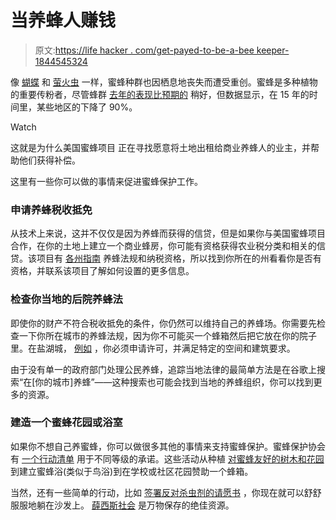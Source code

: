 # 当养蜂人赚钱

> 原文:[https://life hacker . com/get-payed-to-be-a-bee keeper-1844545324](https://lifehacker.com/get-paid-to-be-a-beekeeper-1844545324)

像 [蝴蝶](https://lifehacker.com/help-save-the-monarch-butterfly-1844531151) 和 [萤火虫](https://lifehacker.com/how-you-can-help-save-the-fireflies-1844469569) 一样，蜜蜂种群也因栖息地丧失而遭受重创。蜜蜂是多种植物的重要传粉者，尽管蜂群 [去年的表现比预期的](https://www.latimes.com/world-nation/story/2020-06-22/us-honeybees-are-doing-better-after-bad-year-survey-shows) 稍好，但数据显示，在 15 年的时间里，某些地区的[](https://abcnews.go.com/US/40-decline-honey-bee-population-winter-unsustainable-experts/story?id=64191609)下降了 90%。

Watch

这就是为什么美国蜜蜂项目 正在寻找愿意将土地出租给商业养蜂人的业主，并帮助他们获得补偿。

这里有一些你可以做的事情来促进蜜蜂保护工作。

### 申请养蜂税收抵免

从技术上来说，这并不仅仅是因为养蜂而获得的信贷，但是如果你与美国蜜蜂项目合作，在你的土地上建立一个商业蜂房，你可能有资格获得农业税分类和相关的信贷。该项目有 [各州指南](https://www.americanbeeproject.com/50-state-guide) 养蜂法规和纳税资格，所以找到你所在的州看看你是否有资格，并联系该项目了解如何设置的更多信息。

### 检查你当地的后院养蜂法

即使你的财产不符合税收抵免的条件，你仍然可以维持自己的养蜂场。你需要先检查一下你所在城市的养蜂法规，因为你不可能买一个蜂箱然后把它放在你的院子里。在盐湖城， [例如](https://www.slc.gov/sustainability/local-food/beekeeping-in-salt-lake-city/) ，你必须申请许可，并满足特定的空间和建筑要求。

由于没有单一的政府部门处理公民养蜂，追踪当地法律的最简单方法是在谷歌上搜索“在[你的城市]养蜂”——这种搜索也可能会找到当地的养蜂组织，你可以找到更多的资源。

### 建造一个蜜蜂花园或浴室

如果你不想自己养蜜蜂，你可以做很多其他的事情来支持蜜蜂保护。蜜蜂保护协会有 [一个行动清单](https://thehoneybeeconservancy.org/how-to-save-the-bees/) 用于不同等级的承诺。这些活动从种植 [对蜜蜂友好的树木和花园](https://lifehacker.com/learn-how-to-make-bee-friendly-gardens-at-this-free-onl-1844252779) 到建立蜜蜂浴(类似于鸟浴)到在学校或社区花园赞助一个蜂箱。

当然，还有一些简单的行动，比如 [签署反对杀虫剂的请愿书](https://www.nrdc.org/save-bees) ，你现在就可以舒舒服服地躺在沙发上。 [薛西斯社会](https://www.xerces.org/) 是万物保存的绝佳资源。